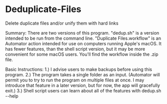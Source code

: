# Deduplicate-Files
Delete duplicate files and/or unify them with hard links

Summary:
There are two versions of this program. "dedup.sh" is a version intended to be run from the command line. "Duplicate Files.workflow" is an Automator action intended for use on computers running Apple's macOS. It has fewer features, than the shell script version, but it may be more convenient for some macOS users. You'll find the workflow inside the .zip file.

Basic Instructions:
1.) I advise users to make backups before using this program.
2.) The program takes a single folder as an input. (Automator will permit you to try to run the program on multiple files at once. I may introduce that feature in a later version, but for now, the app will gracefully exit.)
3.) Shell script users can learn about all of the features with dedup.sh --help
